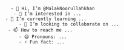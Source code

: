              - 👋 Hi, I’m @MalakNoorullahkhan
              - 👀 I’m interested in ...
           - 🌱 I’m currently learning ...
                - 💞️ I’m looking to collaborate on ...
            - 📫 How to reach me ...
                - 😄 Pronouns: ...
                - ⚡ Fun fact: ...

<!---
MalakNoorullahkhan/MalakNoorullahkhan is a ✨ special ✨ repository because its `README.md` (this file) appears on your GitHub profile.
You can click the Preview link to take a look at your changes.
--->
